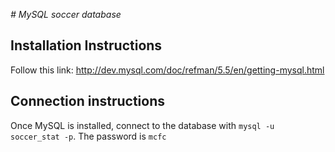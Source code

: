 *# MySQL soccer database*

## Installation Instructions
Follow this link: http://dev.mysql.com/doc/refman/5.5/en/getting-mysql.html

## Connection instructions
Once MySQL is installed, connect to the database with `mysql -u soccer_stat -p`. The password is `mcfc`